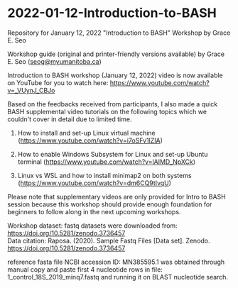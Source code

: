 # 2022-01-12-Introduction-to-BASH
Repository for January 12, 2022 "Introduction to BASH" Workshop by Grace E. Seo

Workshop guide (original and printer-friendly versions available) by Grace E. Seo (seog@myumanitoba.ca)


Introduction to BASH workshop (January 12, 2022) video is now available on YouTube for you to watch here: https://www.youtube.com/watch?v=_VUynJ_CBJo

Based on the feedbacks received from participants, I also made a quick BASH supplemental video tutorials on the following topics which we couldn't cover in detail due to limited time.

1) How to install and set-up Linux virtual machine (https://www.youtube.com/watch?v=i7oSFv1lZIA)

2) How to enable Windows Subsystem for Linux and set-up Ubuntu terminal (https://www.youtube.com/watch?v=lAIMD_NpXCk)

3) Linux vs WSL and how to install minimap2 on both systems (https://www.youtube.com/watch?v=dm6CQ9tIvqU)

Please note that supplementary videos are only provided for Intro to BASH session because this workshop should provide enough foundation for beginners to follow along in the next upcoming workshops. 




Workshop dataset:
fastq datasets were downloaded from: https://doi.org/10.5281/zenodo.3736457  
Data citation: Raposa. (2020). Sample Fastq Files [Data set]. Zenodo. https://doi.org/10.5281/zenodo.3736457

reference fasta file NCBI accession ID: MN385595.1 was obtained through manual copy and paste first 4 nucleotide rows in file: 1_control_18S_2019_minq7.fastq and running it on BLAST nucleotide search.

